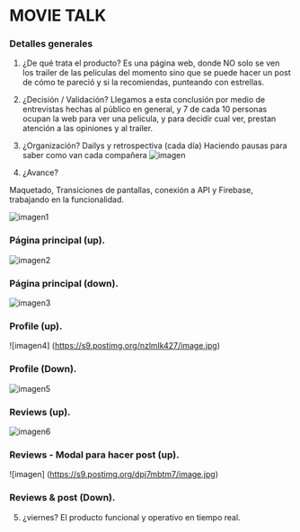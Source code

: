 # MOVIE TALK
### Detalles generales

1) ¿De qué trata el producto?
	Es una página web, donde NO solo se ven los trailer de las peliculas del momento sino que se puede hacer un post de cómo te pareció y si la recomiendas, punteando con estrellas.

2) ¿Decisión / Validación?
	Llegamos a esta conclusión por medio de entrevistas hechas al público en general, y 7 de cada 10 personas ocupan la web para ver una pelicula, y para decidir cual ver, prestan atención a las opiniones y al trailer.

3) ¿Organización?
Dailys y retrospectiva (cada día)
	Haciendo pausas para saber como van cada compañera
![imagen](https://s9.postimg.org/8obtl1egv/Whats_App_Image_2018-01-10_at_16.29.32.jpg)

4) ¿Avance?

Maquetado, Transiciones de pantallas, conexión a API y Firebase, trabajando en la funcionalidad.

![imagen1](https://s9.postimg.org/579rhuxcf/image.jpg) 
### Página principal (up).

![imagen2](https://s9.postimg.org/cn913qdcv/image.jpg) 
### Página principal (down).

![imagen3](https://s9.postimg.org/4uidbruj3/image.jpg) 
### Profile  (up).

![imagen4]
(https://s9.postimg.org/nzlmlk427/image.jpg) 
### Profile (Down).

![imagen5](https://s9.postimg.org/ocd0rqu1r/image.jpg)
### Reviews (up).

![imagen6](https://s9.postimg.org/ynpdk3o8f/image.jpg) 
### Reviews - Modal para hacer post (up).

![imagen]
(https://s9.postimg.org/dpj7mbtm7/image.jpg) 
### Reviews & post (Down).


5) ¿viernes?
	El producto funcional y operativo en tiempo real.


